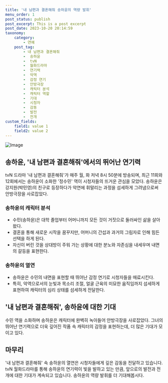 ```yaml
---
title: '내 남편과 결혼해줘 송하윤의 역량 발휘'
menu_order: 1
post_status: publish
post_excerpt: This is a post excerpt
post_date: 2023-10-20 20:14:59
taxonomy:
    category:
        - 연예
    post_tag:
        - 내 남편과 결혼해줘
        -  송하윤
        -  tvN
        -  월화드라마
        -  연기력
        -  악역
        -  감정 연기
        -  안방극장
        -  캐릭터 분석
        -  캐릭터 역할
        -  기대
        -  시청자
        -  감동
        -  발전
        -  전개
custom_fields:
    field1: value 1
    field2: value 2
---
```


![Image](https://mimgnews.pstatic.net/image/109/2024/02/07/0005014434_001_20240207133303590.jpg?type=w540)


## 송하윤, '내 남편과 결혼해줘'에서의 뛰어난 연기력

tvN 드라마 '내 남편과 결혼해줘'가 매주 월, 화 저녁 8시 50분에 방송되며, 최근 11회와 12회에서는 송하윤이 소화한 '정수민' 역이 시청자들의 뜨거운 관심을 모았다. 송하윤은 강지원(박민영)의 친구로 등장하다가 악연에 휘말리는 과정을 섬세하게 그려냄으로써 안방극장을 사로잡았다. 

### 송하윤의 캐릭터 분석
- 수민(송하윤)은 대학 졸업부터 어머니까지 모든 것이 거짓으로 둘러싸인 삶을 살아왔다.
- 결혼을 통해 새로운 시작을 꿈꾸지만, 어머니의 간섭과 과거의 그림자로 인해 힘든 선택을 하게 된다.
- 자신이 버린 것을 상대방이 주워 가는 상황에 대한 분노와 자존심을 내세우며 내면의 갈등을 표현한다.

### 송하윤의 열연
- 송하윤은 수민의 내면을 표현할 때 뛰어난 감정 연기로 시청자들을 매료시킨다.
- 특히, 악역으로서의 눈빛과 목소리 조절, 얼굴 근육의 미묘한 움직임까지 섬세하게 표현하여 캐릭터의 심리 상태를 섬세하게 전달한다.

## '내 남편과 결혼해줘', 송하윤에 대한 기대

수민 역을 소화하며 송하윤은 캐릭터에 완벽히 녹아들어 안방극장을 사로잡았다. 그녀의 뛰어난 연기력으로 더욱 깊어진 작품 속 캐릭터의 감정을 표현하는데, 더 많은 기대가 모이고 있다.

## 마무리
'내 남편과 결혼해줘' 속 송하윤의 열연은 시청자들에게 깊은 감동을 전달하고 있습니다. tvN 월화드라마를 통해 송하윤의 연기력이 빛을 발하고 있는 만큼, 앞으로의 발전과 전개에 대한 기대가 계속되고 있습니다. 송하윤의 역량 발휘를 더 기대해봅시다.
